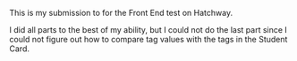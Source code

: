 This is my submission to for the Front End test on Hatchway. 

I did all parts to the best of my ability, but I could not do the last part since I could not figure out how to compare tag values with the tags in the Student Card. 
